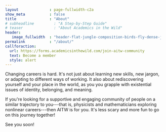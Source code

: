 ```yaml
---
layout              : page-fullwidth-c2a
show_meta           : false
title               : "About"
# subheadline         : "A Step-by-Step Guide"
# teaser              : "About Academics in the Wild"
header:
   image_fullwidth  : "header-flat-jungle-composition-birds-fly-dense-jungle-pink-flamingos-large-parrots.jpg"
permalink           : "/about/"
callforaction:
  url: https://forms.academicsinthewild.com/join-aitw-community
  text: Become a member
  style: alert
---
```

Changing careers is hard. It's not just about learning new skills, new jargon, or adapting to different ways of working. It also about rediscovering yourself and your place in the world, as you you grapple with existential issues of identity, belonging, and meaning. 

If you're looking for a supportive and engaging community of people on a similar trajectory to you---that is, physicists and mathematicians exploring nonlinear careers---then AITW is for you. It's less scary and more fun to go on this journey together!

See you soon!
